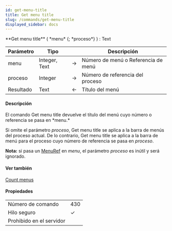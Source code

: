```yaml
---
id: get-menu-title
title: Get menu title
slug: /commands/get-menu-title
displayed_sidebar: docs
---
```


<!--REF #_command_.Get menu title.Syntax-->**Get menu title** ( *menu* {; *proceso*} ) : Text<!-- END REF-->
<!--REF #_command_.Get menu title.Params-->
| Parámetro | Tipo |  | Descripción |
| --- | --- | --- | --- |
| menu | Integer, Text | &#8594;  | Número de menú o Referencia de menú |
| proceso | Integer | &#8594;  | Número de referencia del proceso |
| Resultado | Text | &#8592; | Título del menú |

<!-- END REF-->

#### Descripción 

<!--REF #_command_.Get menu title.Summary-->El comando Get menu title devuelve el título del menú cuyo número o referencia se pasa en *menu.<!-- END REF-->*  
  
Si omite el parámetro *proceso*, Get menu title se aplica a la barra de menús del proceso actual. De lo contrario, Get menu title se aplica a la barra de menú para el proceso cuyo número de referencia se pasa en *proceso*. 

**Nota:** si pasa un [MenuRef](# "Unique ID (16-character alphanumeric) of a menu") en *menu*, el parámetro *proceso* es inútil y será ignorado. 

#### Ver también 

[Count menus](count-menus.md)  

#### Propiedades
|  |  |
| --- | --- |
| Número de comando | 430 |
| Hilo seguro | &check; |
| Prohibido en el servidor ||


